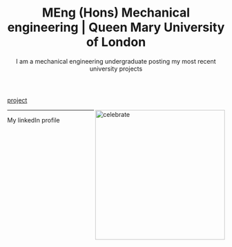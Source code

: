 <header>

<!--
  <<< Author notes: Course header >>>
  Include a 1280×640 image, course title in sentence case, and a concise description in emphasis.
  In your repository settings: enable template repository, add your 1280×640 social image, auto delete head branches.
  Add your open source license, GitHub uses MIT license.
-->

# MEng (Hons) Mechanical engineering | Queen Mary University of London

I am a mechanical engineering undergraduate posting my most recent university projects



</header>

<!--
  <<< Author notes: Finish >>>
  Review what we learned, ask for feedback, provide next steps.
-->

[project](https://github.com/ElJhonny03/Mechanical-engineering/blob/main/_posts/2025-02-04-CubeSat_Thermal_Control_systems.md)



<img src=https://octodex.github.com/images/constructocat2.jpg alt=celebrate width=300 align=right>

<footer>

<!--
  <<< Author notes: Footer >>>
  Add a link to get support, GitHub status page, code of conduct, license link.
-->

---

My linkedIn profile

</footer>
